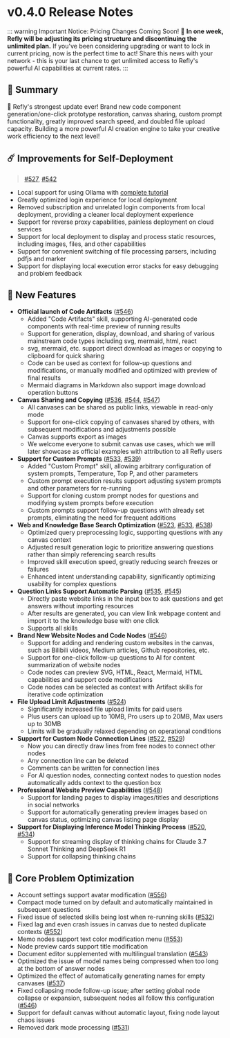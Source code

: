 # v0.4.0 Release Notes

::: warning Important Notice: Pricing Changes Coming Soon!
📢 **In one week, Refly will be adjusting its pricing structure and discontinuing the unlimited plan.** If you've been considering upgrading or want to lock in current pricing, now is the perfect time to act! Share this news with your network - this is your last chance to get unlimited access to Refly's powerful AI capabilities at current rates.
:::

## 🦹 Summary

🎉 Refly's strongest update ever! Brand new code component generation/one-click prototype restoration, canvas sharing, custom prompt functionality, greatly improved search speed, and doubled file upload capacity. Building a more powerful AI creation engine to take your creative work efficiency to the next level!

## ☄️ Improvements for Self-Deployment

> [#527](https://github.com/refly-ai/refly/pull/527), [#542](https://github.com/refly-ai/refly/pull/542)

- Local support for using Ollama with [complete tutorial](https://docs.refly.ai/guide/self-deploy/ollama)
- Greatly optimized login experience for local deployment
- Removed subscription and unrelated login components from local deployment, providing a cleaner local deployment experience
- Support for reverse proxy capabilities, painless deployment on cloud services
- Support for local deployment to display and process static resources, including images, files, and other capabilities
- Support for convenient switching of file processing parsers, including pdfjs and marker
- Support for displaying local execution error stacks for easy debugging and problem feedback

## 🌟 New Features

- **Official launch of Code Artifacts** ([#546](https://github.com/refly-ai/refly/pull/546))
  - Added "Code Artifacts" skill, supporting AI-generated code components with real-time preview of running results
  - Support for generation, display, download, and sharing of various mainstream code types including svg, mermaid, html, react
  - svg, mermaid, etc. support direct download as images or copying to clipboard for quick sharing
  - Code can be used as context for follow-up questions and modifications, or manually modified and optimized with preview of final results
  - Mermaid diagrams in Markdown also support image download operation buttons
- **Canvas Sharing and Copying** ([#536](https://github.com/refly-ai/refly/pull/536), [#544](https://github.com/refly-ai/refly/pull/544), [#547](https://github.com/refly-ai/refly/pull/547))
  - All canvases can be shared as public links, viewable in read-only mode
  - Support for one-click copying of canvases shared by others, with subsequent modifications and adjustments possible
  - Canvas supports export as images
  - We welcome everyone to submit canvas use cases, which we will later showcase as official examples with attribution to all Refly users
- **Support for Custom Prompts** ([#533](https://github.com/refly-ai/refly/pull/533), [#539](https://github.com/refly-ai/refly/pull/539))
  - Added "Custom Prompt" skill, allowing arbitrary configuration of system prompts, Temperature, Top P, and other parameters
  - Custom prompt execution results support adjusting system prompts and other parameters for re-running
  - Support for cloning custom prompt nodes for questions and modifying system prompts before execution
  - Custom prompts support follow-up questions with already set prompts, eliminating the need for frequent additions
- **Web and Knowledge Base Search Optimization** ([#523](https://github.com/refly-ai/refly/pull/523), [#533](https://github.com/refly-ai/refly/pull/533), [#538](https://github.com/refly-ai/refly/pull/538))
  - Optimized query preprocessing logic, supporting questions with any canvas context
  - Adjusted result generation logic to prioritize answering questions rather than simply referencing search results
  - Improved skill execution speed, greatly reducing search freezes or failures
  - Enhanced intent understanding capability, significantly optimizing usability for complex questions
- **Question Links Support Automatic Parsing** ([#535](https://github.com/refly-ai/refly/pull/535), [#545](https://github.com/refly-ai/refly/pull/545))
  - Directly paste website links in the input box to ask questions and get answers without importing resources
  - After results are generated, you can view link webpage content and import it to the knowledge base with one click
  - Supports all skills
- **Brand New Website Nodes and Code Nodes** ([#546](https://github.com/refly-ai/refly/pull/546))
  - Support for adding and rendering custom websites in the canvas, such as Bilibili videos, Medium articles, Github repositories, etc.
  - Support for one-click follow-up questions to AI for content summarization of website nodes
  - Code nodes can preview SVG, HTML, React, Mermaid, HTML capabilities and support code modifications
  - Code nodes can be selected as context with Artifact skills for iterative code optimization
- **File Upload Limit Adjustments** ([#524](https://github.com/refly-ai/refly/pull/524))
  - Significantly increased file upload limits for paid users
  - Plus users can upload up to 10MB, Pro users up to 20MB, Max users up to 30MB
  - Limits will be gradually relaxed depending on operational conditions
- **Support for Custom Node Connection Lines** ([#522](https://github.com/refly-ai/refly/pull/522), [#529](https://github.com/refly-ai/refly/pull/529))
  - Now you can directly draw lines from free nodes to connect other nodes
  - Any connection line can be deleted
  - Comments can be written for connection lines
  - For AI question nodes, connecting context nodes to question nodes automatically adds context to the question box
- **Professional Website Preview Capabilities** ([#548](https://github.com/refly-ai/refly/pull/548))
  - Support for landing pages to display images/titles and descriptions in social networks
  - Support for automatically generating preview images based on canvas status, optimizing canvas listing page display
- **Support for Displaying Inference Model Thinking Process** ([#520](https://github.com/refly-ai/refly/pull/520), [#534](https://github.com/refly-ai/refly/pull/534))
  - Support for streaming display of thinking chains for Claude 3.7 Sonnet Thinking and DeepSeek R1
  - Support for collapsing thinking chains

## 💫 Core Problem Optimization

- Account settings support avatar modification ([#556](https://github.com/refly-ai/refly/pull/556))
- Compact mode turned on by default and automatically maintained in subsequent questions
- Fixed issue of selected skills being lost when re-running skills ([#532](https://github.com/refly-ai/refly/pull/532))
- Fixed lag and even crash issues in canvas due to nested duplicate contexts ([#552](https://github.com/refly-ai/refly/pull/552))
- Memo nodes support text color modification menu ([#553](https://github.com/refly-ai/refly/pull/553))
- Node preview cards support title modification
- Document editor supplemented with multilingual translation ([#543](https://github.com/refly-ai/refly/pull/543))
- Optimized the issue of model names being compressed when too long at the bottom of answer nodes
- Optimized the effect of automatically generating names for empty canvases ([#537](https://github.com/refly-ai/refly/pull/537))
- Fixed collapsing mode follow-up issue; after setting global node collapse or expansion, subsequent nodes all follow this configuration ([#546](https://github.com/refly-ai/refly/pull/546))
- Support for default canvas without automatic layout, fixing node layout chaos issues
- Removed dark mode processing ([#531](https://github.com/refly-ai/refly/pull/531))
